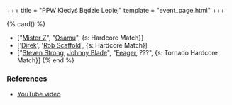 +++
title = "PPW Kiedyś Będzie Lepiej"
template = "event_page.html"
+++

{% card() %}
- ["[Mister Z](@/w/mister-z.md)", "[Osamu](@/w/osamu.md)", {s: Hardcore Match}]
- ['[Direk](@/w/direk.md)', '[Rob Scaffold](@/w/rob-scaffold.md)', {s: Hardcore Match}]
- ["[Steven Strong](@/w/biesiad.md), [Johnny Blade](@/w/johnny-blade.md)", "[Feager](@/w/feager.md),
    ???", {s: Tornado Hardcore Match}]
{% end %}


### References

* [YouTube video](https://www.youtube.com/watch?v=DOAeXjrpmlg)
